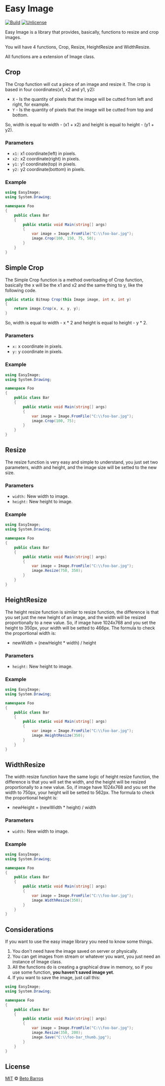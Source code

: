 # Easy Image

[![Build](https://travis-ci.org/BetoBarros07/easy_image.svg)](https://travis-ci.org/BetoBarros07/easy_image)
[![Unlicense](https://img.shields.io/badge/license-unlicense-blue.svg)](LICENSE)

Easy Image is a library that provides, basically, functions to resize and crop images.

You will have 4 functions, Crop, Resize, HeightResize and WidthResize.

All functions are a extension of Image class.

## Crop

The Crop function will cut a piece of an image and resize it. The crop is based in four coordinates(x1, x2 and y1, y2):

* `X` - Is the quantity of pixels that the image will be cutted from left and right, for example.
* `Y` - Is the quantity of pixels that the image will be cutted from top and bottom.

So, width is equal to width - (x1 + x2) and height is equal to height - (y1 + y2).

### Parameters

* `x1:` x1 coordinate(left) in pixels.
* `x2:` x2 coordinate(right) in pixels.
* `y1:` y1 coordinate(top) in pixels.
* `y2:` y2 coordinate(bottom) in pixels.

### Example

```c#
using EasyImage;
using System.Drawing;

namespace Foo
{
    public class Bar
    {
        public static void Main(string[] args)
        {
            var image = Image.FromFile("C:\\foo-bar.jpg");
            image.Crop(100, 150, 75, 50);
        }
    }
}
```

## Simple Crop

The Simple Crop function is a method overloading of Crop function, basically the x will be the x1 and x2 and the same thing to y, like the following code.

```c#
public static Bitmap Crop(this Image image, int x, int y)
{
    return image.Crop(x, x, y, y);
}
```

So, width is equal to width - x * 2 and height is equal to height - y * 2.

### Parameters

* `x:` x coordinate in pixels.
* `y:` y coordinate in pixels.

### Example

```c#
using EasyImage;
using System.Drawing;

namespace Foo
{
    public class Bar
    {
        public static void Main(string[] args)
        {
            var image = Image.FromFile("C:\\foo-bar.jpg");
            image.Crop(100, 75);
        }
    }
}
```

## Resize

The resize function is very easy and simple to understand, you just set two parameters, width and height, and the image size will be setted to the new size.

### Parameters

* `width:` New width to image.
* `height:` New height to image.

### Example

```c#
using EasyImage;
using System.Drawing;

namespace Foo
{
    public class Bar
    {
        public static void Main(string[] args)
        {
            var image = Image.FromFile("C:\\foo-bar.jpg");
            image.Resize(750, 350);
        }
    }
}
```

## HeightResize

The height resize function is similar to resize function, the difference is that you set just the new height of an image, and the width will be resized proportionally to a new value.
So, if image have 1024x768 and you set the height to 350px, your width will be setted to 466px.
The formula to check the proportional width is:

* newWidth = (newHeight * width) / height

### Parameters

* `height:` New height to image.

### Example

```c#
using EasyImage;
using System.Drawing;

namespace Foo
{
    public class Bar
    {
        public static void Main(string[] args)
        {
            var image = Image.FromFile("C:\\foo-bar.jpg");
            image.HeightResize(350);
        }
    }
}
```

## WidthResize

The width resize function have the same logic of height resize function, the difference is that you will set the width, and the height will be resized proportionally to a new value.
So, if image have 1024x768 and you set the width to 750px, your height will be setted to 562px.
The formula to check the proportional height is:

* newHeight = (newWidth * height) / width

### Parameters

* `width:` New width to image.

### Example

```c#
using EasyImage;
using System.Drawing;

namespace Foo
{
    public class Bar
    {
        public static void Main(string[] args)
        {
            var image = Image.FromFile("C:\\foo-bar.jpg");
            image.WidthResize(350);
        }
    }
}
```

## Considerations

If you want to use the easy image library you need to know some things.

1. You don't need have the image saved on server or physically.
2. You can get images from stream or whatever you want, you just need an instance of Image class.
3. All the functions do is creating a graphical draw in memory, so if you use some function, **you haven't saved image yet**.
4. If you want to save the image, just call this:

```c#
using EasyImage;
using System.Drawing;

namespace Foo
{
    public class Bar
    {
        public static void Main(string[] args)
        {
            var image = Image.FromFile("C:\\foo-bar.jpg");
            image.Resize(350, 200);
            image.Save("C:\\foo-bar_thumb.jpg");
        }
    }
}
```

## License

[MIT](https://opensource.org/licenses/MIT) © [Beto Barros](https://github.com/betobarros07)
